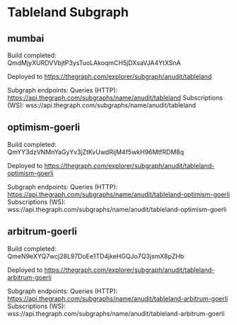# Tableland Subgraph

## mumbai

Build completed: QmdMjyXURDVVbjtP3ysTuoLAkoqmCH5jDXsaVJA4YtXSnA

Deployed to https://thegraph.com/explorer/subgraph/anudit/tableland

Subgraph endpoints:
Queries (HTTP):     https://api.thegraph.com/subgraphs/name/anudit/tableland
Subscriptions (WS): wss://api.thegraph.com/subgraphs/name/anudit/tableland


## optimism-goerli

Build completed: QmYY3dzVNMnYaGyYv3jZtKvUwdRijM4f5wkH96MtfRDM8q

Deployed to https://thegraph.com/explorer/subgraph/anudit/tableland-optimism-goerli

Subgraph endpoints:
Queries (HTTP):     https://api.thegraph.com/subgraphs/name/anudit/tableland-optimism-goerli
Subscriptions (WS): wss://api.thegraph.com/subgraphs/name/anudit/tableland-optimism-goerli

## arbitrum-goerli

Build completed: QmeN9eXYQ7wcj28L97DoEe1TD4jkeHGQJo7Q3jsmX8pZHb

Deployed to https://thegraph.com/explorer/subgraph/anudit/tableland-arbitrum-goerli

Subgraph endpoints:
Queries (HTTP):     https://api.thegraph.com/subgraphs/name/anudit/tableland-arbitrum-goerli
Subscriptions (WS): wss://api.thegraph.com/subgraphs/name/anudit/tableland-arbitrum-goerli
